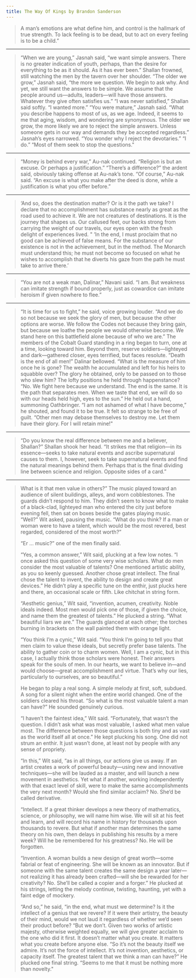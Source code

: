 ```yaml
---
title: The Way Of Kings by Brandon Sanderson
---
```


> A man’s emotions are what define him, and control is the hallmark of true strength. To lack feeling is to be dead, but to act on every feeling is to be a child.”

---

> “When we are young,” Jasnah said, “we want simple answers. There is no greater indication of youth, perhaps, than the desire for everything to be as it should. As it has ever been.” Shallan frowned, still watching the men by the tavern over her shoulder. “The older we grow,” Jasnah said, “the more we question. We begin to ask why. And yet, we still want the answers to be simple. We assume that the people around us—adults, leaders—will have those answers. Whatever they give often satisfies us.” “I was never satisfied,” Shallan said softly. “I wanted more.” “You were mature,” Jasnah said. “What you describe happens to most of us, as we age. Indeed, it seems to me that aging, wisdom, and wondering are synonymous. The older we grow, the more likely we are to reject the simple answers. Unless someone gets in our way and demands they be accepted regardless.” Jasnah’s eyes narrowed. “You wonder why I reject the devotaries.” “I do.” “Most of them seek to stop the questions."

---

> “Money is behind every war,” Au-nak continued. “Religion is but an excuse. Or perhaps a justification.” “There’s a difference?” the ardent said, obviously taking offense at Au-nak’s tone. “Of course,” Au-nak said. “An excuse is what you make after the deed is done, while a justification is what you offer before.”

---

> ‘And so, does the destination matter? Or is it the path we take? I declare that no accomplishment has substance nearly as great as the road used to achieve it. We are not creatures of destinations. It is the journey that shapes us. Our callused feet, our backs strong from carrying the weight of our travels, our eyes open with the fresh delight of experiences lived. " &rsquo;In the end, I must proclaim that no good can be achieved of false means. For the substance of our existence is not in the achievement, but in the method. The Monarch must understand this; he must not become so focused on what he wishes to accomplish that he diverts his gaze from the path he must take to arrive there.&rsquo;

---

> “You are not a weak man, Dalinar,” Navani said. “I am. But weakness can imitate strength if bound properly, just as cowardice can imitate heroism if given nowhere to flee.”

---

> “It is time for us to fight,” he said, voice growing louder. “And we do so not because we seek the glory of men, but because the other options are worse. We follow the Codes not because they bring gain, but because we loathe the people we would otherwise become. We stand here on this battlefield alone because of who we are.” The members of the Cobalt Guard standing in a ring began to turn, one at a time, looking toward him. Beyond them, reserve soldiers—lighteyed and dark—gathered closer, eyes terrified, but faces resolute. “Death is the end of all men!” Dalinar bellowed. “What is the measure of him once he is gone? The wealth he accumulated and left for his heirs to squabble over? The glory he obtained, only to be passed on to those who slew him? The lofty positions he held through happenstance? “No. We fight here because we understand. The end is the same. It is the path that separates men. When we taste that end, we will do so with our heads held high, eyes to the sun.” He held out a hand, summoning Oathbringer. “I am not ashamed of what I have become,” he shouted, and found it to be true. It felt so strange to be free of guilt. “Other men may debase themselves to destroy me. Let them have their glory. For I will retain mine!"

---

> “Do you know the real difference between me and a believer, Shallan?” Shallan shook her head. “It strikes me that religion—in its essence—seeks to take natural events and ascribe supernatural causes to them. I, however, seek to take supernatural events and find the natural meanings behind them. Perhaps that is the final dividing line between science and religion. Opposite sides of a card.”

---

> What is it that men value in others?” The music played toward an audience of silent buildings, alleys, and worn cobblestones. The guards didn’t respond to him. They didn’t seem to know what to make of a black-clad, lighteyed man who entered the city just before evening fell, then sat on boxes beside the gates playing music. “Well?” Wit asked, pausing the music. “What do you think? If a man or woman were to have a talent, which would be the most revered, best regarded, considered of the most worth?”
>
> “Er … music?” one of the men finally said.
>
> “Yes, a common answer,” Wit said, plucking at a few low notes. “I once asked this question of some very wise scholars. What do men consider the most valuable of talents? One mentioned artistic ability, as you so keenly guessed. Another chose great intellect. The final chose the talent to invent, the ability to design and create great devices.” He didn’t play a specific tune on the enthir, just plucks here and there, an occasional scale or fifth. Like chitchat in string form.
>
> “Aesthetic genius,” Wit said, “invention, acumen, creativity. Noble ideals indeed. Most men would pick one of those, if given the choice, and name them the greatest of talents.” He plucked a string. “What beautiful liars we are.” The guards glanced at each other; the torches burning in brackets on the wall painted them with orange light.
>
> “You think I’m a cynic,” Wit said. “You think I’m going to tell you that men claim to value these ideals, but secretly prefer base talents. The ability to gather coin or to charm women. Well, I am a cynic, but in this case, I actually think those scholars were honest. Their answers speak for the souls of men. In our hearts, we want to believe in—and would choose—great accomplishment and virtue. That’s why our lies, particularly to ourselves, are so beautiful.”
>
> He began to play a real song. A simple melody at first, soft, subdued. A song for a silent night when the entire world changed. One of the soldiers cleared his throat. “So what is the most valuable talent a man can have?” He sounded genuinely curious.
>
> “I haven’t the faintest idea,” Wit said. “Fortunately, that wasn’t the question. I didn’t ask what was most valuable, I asked what men value most. The difference between those questions is both tiny and as vast as the world itself all at once.” He kept plucking his song. One did not strum an enthir. It just wasn’t done, at least not by people with any sense of propriety.
>
> “In this,” Wit said, “as in all things, our actions give us away. If an artist creates a work of powerful beauty—using new and innovative techniques—she will be lauded as a master, and will launch a new movement in aesthetics. Yet what if another, working independently with that exact level of skill, were to make the same accomplishments the very next month? Would she find similar acclaim? No. She’d be called derivative.
>
> “Intellect. If a great thinker develops a new theory of mathematics, science, or philosophy, we will name him wise. We will sit at his feet and learn, and will record his name in history for thousands upon thousands to revere. But what if another man determines the same theory on his own, then delays in publishing his results by a mere week? Will he be remembered for his greatness? No. He will be forgotten.
>
> “Invention. A woman builds a new design of great worth—some fabrial or feat of engineering. She will be known as an innovator. But if someone with the same talent creates the same design a year later—not realizing it has already been crafted—will she be rewarded for her creativity? No. She’ll be called a copier and a forger.” He plucked at his strings, letting the melody continue, twisting, haunting, yet with a faint edge of mockery.
>
> “And so,” he said, “in the end, what must we determine? Is it the intellect of a genius that we revere? If it were their artistry, the beauty of their mind, would we not laud it regardless of whether we’d seen their product before? “But we don’t. Given two works of artistic majesty, otherwise weighted equally, we will give greater acclaim to the one who did it first. It doesn’t matter what you create. It matters what you create before anyone else. “So it’s not the beauty itself we admire. It’s not the force of intellect. It’s not invention, aesthetics, or capacity itself. The greatest talent that we think a man can have?” He plucked one final string. “Seems to me that it must be nothing more than novelty."
